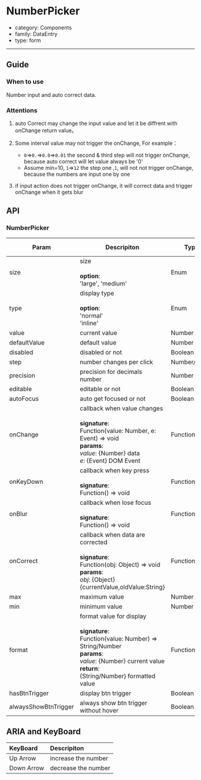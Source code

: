 # NumberPicker

-   category: Components
-   family: DataEntry
-   type: form

---

## Guide

### When to use
Number input and auto correct data.
### Attentions

1.  auto Correct may change the input value and let it be diffrent with onChange return value。

2.  Some interval value may not trigger the onChange, For example：

    -   `0`=>`0.`=>`0.0`=>`0.01`  the second & third step will not trigger onChange, because auto correct will let  value  always be '0'
    -   Assume min=10, `1`=>`12`  the step one ,`1`, will not  not trigger onChange, because the numbers are input one by one

3.  if input action does not trigger onChange, it will  correct data and trigger onChange when it gets blur

## API

### NumberPicker

| Param | Descripiton  | Type  | Default Value |
| ------------ | ------------------------------------------------------------------------------------------------------------------------------- | ------------- | --------- |
| size         | size<br><br>**option**:<br>'large', 'medium'                                                                                         | Enum          | 'medium'  |
| type         | display type<br><br>**option**:<br>'normal'<br>'inline'                                                                         | Enum          | 'normal'  |
| value        | current value                                                                                                                            | Number        | -         |
| defaultValue | default value                                                                                                                             | Number        | 0         |
| disabled     | disabled or not                                                                                                                         | Boolean       | -         |
| step         | number changes per click                                                                                                                             | Number/String | 1         |
| precision    | precision for decimals number                                                                                                                        | Number        | 0         |
| editable     | editable  or not                                                                                                                      | Boolean       | true      |
| autoFocus    | auto get focused or not                                                                                                                           | Boolean       | -         |
| onChange     | callback when value changes<br><br>**signature**:<br>Function(value: Number, e: Event) => void<br>**params**:<br>_value_: {Number} data<br>_e_: {Event} DOM Event | Function      | func.noop |
| onKeyDown    | callback when key press<br><br>**signature**:<br>Function() => void                                                                                       | Function      | func.noop |
| onBlur       | callback when lose focus<br><br>**signature**:<br>Function() => void                                                                                       | Function      | func.noop |
| onCorrect    | callback when data are corrected<br><br>**signature**:<br>Function(obj: Object) => void<br>**params**:<br>_obj_: {Object} {currentValue,oldValue:String}           | Function      | func.noop |
| max          | maximum value                                                                                                       | Number        | Infinity  |
| min          | minimum value                                                                                                        | Number        | -Infinity |
| format       | format value for display<br><br>**signature**:<br>Function(value: Number) => String/Number<br>**params**:<br>_value_: {Number} current value<br>**return**:<br>{String/Number} formatted value<br> | Function      | -         |
| hasBtnTrigger        | display btn trigger | Boolean       | true      |
| alwaysShowBtnTrigger | always show btn trigger without hover | Boolean       | false     |

## ARIA and KeyBoard

| KeyBoard          | Descripiton                              |
| :---------- | :------------------------------ |
| Up Arrow    | increase the number                          |
| Down Arrow  | decrease the number                          |